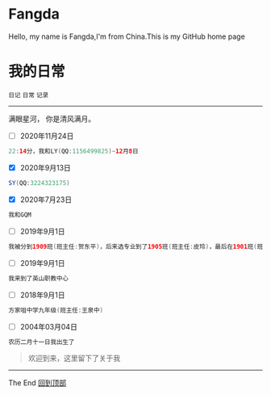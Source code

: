 # Fangda
Hello, my name is Fangda,I'm from China.This is my GitHub home page

# 我的日常
`日记` `日常` `记录`<br>
***
满眼星河， 你是清风满月。
- [ ] 2020年11月24日<br>
```java
22:14分，我和LY(QQ:1156499825)~12月8日
```
- [x] 2020年9月13日<br>
```java
SY(QQ:3224323175)
```
- [x] 2020年7月23日<br>
```java
我和GQM
```
- [ ] 2019年9月1日<br>
```java
我被分到1909班(班主任:贺东平)，后来选专业到了1905班(班主任:皮玲)，最后在1901班(班主任:郝进)
```
- [ ] 2019年9月1日<br>
```java
我来到了英山职教中心
```
- [ ] 2018年9月1日<br>
```java
方家咀中学九年级(班主任:王泉中)
```
- [ ] 2004年03月04日<br>
```java
农历二月十一日我出生了
```
>欢迎到来，这里留下了关于我
***
The End   [回到顶部](#readme)
